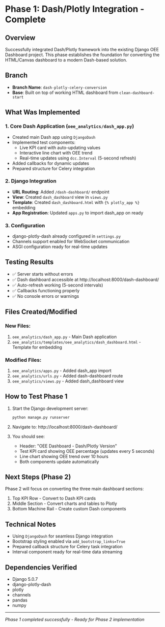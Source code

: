 # Phase 1: Dash/Plotly Integration - Complete

## Overview
Successfully integrated Dash/Plotly framework into the existing Django OEE Dashboard project. This phase establishes the foundation for converting the HTML/Canvas dashboard to a modern Dash-based solution.

## Branch
- **Branch Name**: `dash-plotly-celery-conversion`
- **Base**: Built on top of working HTML dashboard from `clean-dashboard-start`

## What Was Implemented

### 1. Core Dash Application (`oee_analytics/dash_app.py`)
- Created main Dash app using `DjangoDash`
- Implemented test components:
  - Live KPI card with auto-updating values
  - Interactive line chart with OEE trend
  - Real-time updates using `dcc.Interval` (5-second refresh)
- Added callbacks for dynamic updates
- Prepared structure for Celery integration

### 2. Django Integration
- **URL Routing**: Added `/dash-dashboard/` endpoint
- **View**: Created `dash_dashboard` view in `views.py`
- **Template**: Created `dash_dashboard.html` with `{% plotly_app %}` embedding
- **App Registration**: Updated `apps.py` to import dash_app on ready

### 3. Configuration
- django-plotly-dash already configured in `settings.py`
- Channels support enabled for WebSocket communication
- ASGI configuration ready for real-time updates

## Testing Results
- ✅ Server starts without errors
- ✅ Dash dashboard accessible at http://localhost:8000/dash-dashboard/
- ✅ Auto-refresh working (5-second intervals)
- ✅ Callbacks functioning properly
- ✅ No console errors or warnings

## Files Created/Modified

### New Files:
1. `oee_analytics/dash_app.py` - Main Dash application
2. `oee_analytics/templates/oee_analytics/dash_dashboard.html` - Template for embedding

### Modified Files:
1. `oee_analytics/apps.py` - Added dash_app import
2. `oee_analytics/urls.py` - Added dash-dashboard route
3. `oee_analytics/views.py` - Added dash_dashboard view

## How to Test Phase 1

1. Start the Django development server:
   ```bash
   python manage.py runserver
   ```

2. Navigate to: http://localhost:8000/dash-dashboard/

3. You should see:
   - Header: "OEE Dashboard - Dash/Plotly Version"
   - Test KPI card showing OEE percentage (updates every 5 seconds)
   - Line chart showing OEE trend over 10 hours
   - Both components update automatically

## Next Steps (Phase 2)
Phase 2 will focus on converting the three main dashboard sections:
1. Top KPI Row - Convert to Dash KPI cards
2. Middle Section - Convert charts and tables to Plotly
3. Bottom Machine Rail - Create custom Dash components

## Technical Notes
- Using `DjangoDash` for seamless Django integration
- Bootstrap styling enabled via `add_bootstrap_links=True`
- Prepared callback structure for Celery task integration
- Interval component ready for real-time data streaming

## Dependencies Verified
- Django 5.0.7
- django-plotly-dash
- plotly
- channels
- pandas
- numpy

---
*Phase 1 completed successfully - Ready for Phase 2 implementation*